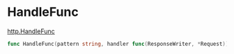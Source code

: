 # HandleFunc

[http.HandleFunc](https://godoc.org/net/http#HandleFunc)
``` Go
func HandleFunc(pattern string, handler func(ResponseWriter, *Request))
```
